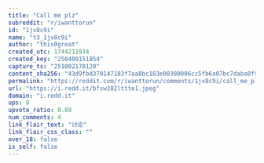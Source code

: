 ```yaml
---
title: "Call me plz"
subreddit: "r/iwanttorun"
id: "1jv8c9i"
name: "t3_1jv8c9i"
author: "this0great"
created_utc: 1744211934
created_key: "250409151854"
capture_ts: "251002170120"
content_sha256: "43d9fbd370147183f7aa8bc183e00380006cc5fb6a07bc7daba0f9592a143129"
permalink: "https://reddit.com/r/iwanttorun/comments/1jv8c9i/call_me_plz/"
url: "https://i.redd.it/bfsw282lttte1.jpeg"
domain: "i.redd.it"
ups: 8
upvote_ratio: 0.89
num_comments: 4
link_flair_text: "讨论"
link_flair_css_class: ""
over_18: false
is_self: false
---
```


